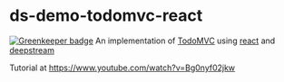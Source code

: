 # ds-demo-todomvc-react

[![Greenkeeper badge](https://badges.greenkeeper.io/deepstreamIO/ds-demo-todomvc-react.svg)](https://greenkeeper.io/)
An implementation of [TodoMVC](http://todomvc.com/) using [react](https://facebook.github.io/react/) and [deepstream](https://deepstream.io/)

Tutorial at https://www.youtube.com/watch?v=Bg0nyf02jkw
